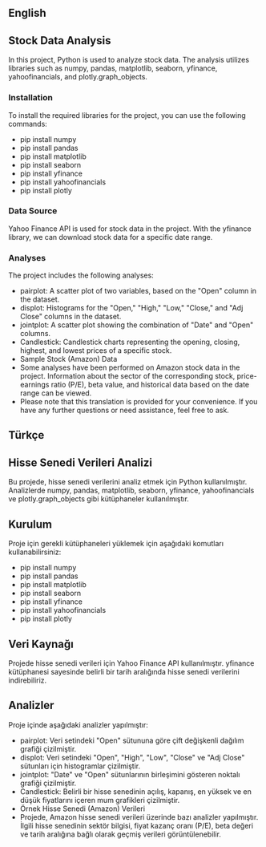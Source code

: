 ## English
## Stock Data Analysis
In this project, Python is used to analyze stock data. The analysis utilizes libraries such as numpy, pandas, matplotlib, seaborn, yfinance, yahoofinancials, and plotly.graph_objects.

### Installation
To install the required libraries for the project, you can use the following commands:
- pip install numpy
- pip install pandas
- pip install matplotlib
- pip install seaborn
- pip install yfinance
- pip install yahoofinancials
- pip install plotly

### Data Source
Yahoo Finance API is used for stock data in the project. With the yfinance library, we can download stock data for a specific date range.

### Analyses
The project includes the following analyses:

- pairplot: A scatter plot of two variables, based on the "Open" column in the dataset.
- displot: Histograms for the "Open," "High," "Low," "Close," and "Adj Close" columns in the dataset.
- jointplot: A scatter plot showing the combination of "Date" and "Open" columns.
- Candlestick: Candlestick charts representing the opening, closing, highest, and lowest prices of a specific stock.
- Sample Stock (Amazon) Data
- Some analyses have been performed on Amazon stock data in the project. Information about the sector of the corresponding stock, price-earnings ratio (P/E), beta value, and historical data based on the date range can be viewed.
- Please note that this translation is provided for your convenience. If you have any further questions or need assistance, feel free to ask.


## Türkçe
## Hisse Senedi Verileri Analizi
Bu projede, hisse senedi verilerini analiz etmek için Python kullanılmıştır. Analizlerde numpy, pandas, matplotlib, seaborn, yfinance, yahoofinancials ve plotly.graph_objects gibi kütüphaneler kullanılmıştır.

## Kurulum
Proje için gerekli kütüphaneleri yüklemek için aşağıdaki komutları kullanabilirsiniz:

- pip install numpy
- pip install pandas
- pip install matplotlib
- pip install seaborn
- pip install yfinance
- pip install yahoofinancials
- pip install plotly

## Veri Kaynağı
Projede hisse senedi verileri için Yahoo Finance API kullanılmıştır. yfinance kütüphanesi sayesinde belirli bir tarih aralığında hisse senedi verilerini indirebiliriz.

## Analizler
Proje içinde aşağıdaki analizler yapılmıştır:

- pairplot: Veri setindeki "Open" sütununa göre çift değişkenli dağılım grafiği çizilmiştir.
- displot: Veri setindeki "Open", "High", "Low", "Close" ve "Adj Close" sütunları için histogramlar çizilmiştir.
- jointplot: "Date" ve "Open" sütunlarının birleşimini gösteren noktalı grafiği çizilmiştir.
- Candlestick: Belirli bir hisse senedinin açılış, kapanış, en yüksek ve en düşük fiyatlarını içeren mum grafikleri çizilmiştir.
- Örnek Hisse Senedi (Amazon) Verileri
- Projede, Amazon hisse senedi verileri üzerinde bazı analizler yapılmıştır. İlgili hisse senedinin sektör bilgisi, fiyat kazanç oranı (P/E), beta değeri ve tarih aralığına bağlı olarak geçmiş verileri görüntülenebilir.
